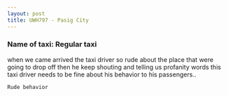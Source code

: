 ```yaml
---
layout: post
title: UWH797 - Pasig City
---
```


### Name of taxi: Regular taxi

when we came arrived the taxi driver so rude about the place that were going to drop off then he keep shouting and telling us profanity words this taxi driver needs to be fine about his behavior to his passengers..

```Rude behavior```
